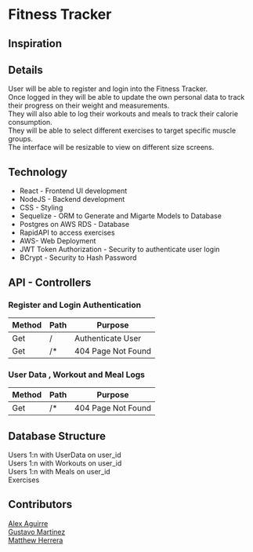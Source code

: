 # Fitness Tracker 

## Inspiration

## Details
User will be able to register and login into the Fitness Tracker. <br/>
Once logged in they will be able to update the own personal data to track their progress on their weight and measurements. <br/>
They will also able to log their workouts and meals to track their calorie consumption.<br/>
They will be able to select different exercises to target specific muscle groups.<br/>
The interface will be resizable to view on different size screens. <br/>

## Technology
* React - Frontend UI development
* NodeJS - Backend development
* CSS - Styling
* Sequelize - ORM to Generate and Migarte Models to Database
* Postgres on AWS RDS - Database
* RapidAPI to access exercises
* AWS- Web Deployment
* JWT Token Authorization - Security to authenticate user login
* BCrypt - Security to Hash Password

## API - Controllers

### Register and Login Authentication
| Method | Path | Purpose |
|--------|------|---------|
|Get | / | Authenticate User|
|Get | /* | 404 Page Not Found|

### User Data , Workout and Meal Logs
| Method | Path | Purpose |
|--------|------|---------|
|Get | /* | 404 Page Not Found|

## Database Structure
Users 1:n with UserData on user_id <br>
Users 1:n with Workouts on user_id <br>
Users 1:n with Meals on user_id<br>
Exercises <br>

## Contributors

[Alex Aguirre](https://github.com/AlexAguirre70) <br>
[Gustavo Martinez ](https://github.com/Gustavo0623) <br>
[Matthew Herrera](https://github.com/Machew115) <br>
